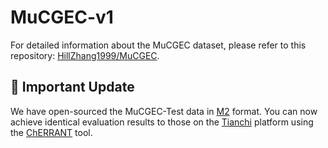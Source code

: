 # MuCGEC-v1

For detailed information about the MuCGEC dataset, please refer to this repository: [HillZhang1999/MuCGEC](https://github.com/HillZhang1999/MuCGEC).

## 📢 Important Update
We have open-sourced the MuCGEC-Test data in [M2](mucgec.test.m2) format. You can now achieve identical evaluation results to those on the [Tianchi](https://tianchi.aliyun.com/dataset/131328/submission) platform using the [ChERRANT](https://github.com/HillZhang1999/MuCGEC/tree/main/scorers/ChERRANT) tool.
